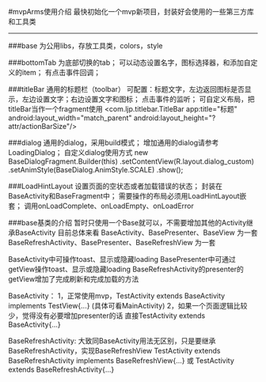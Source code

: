 #mvpArms使用介绍
最快初始化一个mvp新项目，封装好会使用的一些第三方库和工具类

----------

###base
为公用libs，存放工具类，colors，style

###bottomTab
为底部切换的tab；
可以动态设置名字，图标选择器，和添加自定义的item；
有点击事件回调；

###titleBar
通用的标题栏（toolbar）
可配置：标题文字，左边返回图标是否显示，左边设置文字；右边设置文字和图标；
点击事件的监听；
可自定义布局，把titleBar当作一个fragment使用
 <com.ljp.titlebar.TitleBar
        app:title="标题"
        android:layout_width="match_parent"
        android:layout_height="?attr/actionBarSize"/>

###dialog
通用的dialog，采用build模式；
增加通用的dialog请参考LoadingDialog；
自定义dialog使用方式
new BaseDialogFragment.Builder(this)
.setContentView(R.layout.dialog_custom)
.setAnimStyle(BaseDialog.AnimStyle.SCALE)
.show();

###LoadHintLayout
设置页面的空状态或者加载错误的状态；
封装在BaseActivity和BaseFragment中；
需要操作的布局必须用LoadHintLayout嵌套；
调用onLoadComplete、onLoadEmpty、onLoadError


###base基类的介绍
暂时只使用一个Base就可以，不需要增加其他的Activity继承BaseActivity
目前总体来看
BaseActivity、BasePresenter、BaseView 为一套
BaseRefreshActivity、BasePresenter、BaseRefreshView 为一套

BaseActivity中可操作toast、显示或隐藏loading
BasePresenter中可通过getView操作toast、显示或隐藏loading
BaseRefreshActivity的presenter的getView增加了完成刷新和完成加载的方法

BaseActivity：
1，正常使用mvp，TestActivity extends BaseActivity<TestPresenter> implements TestView{...} (具体可看MainActivity)
2，如果一个页面逻辑比较少，觉得没有必要增加presenter的话 直接TestActivity extends BaseActivity{...}

BaseRefreshActivity:
大致同BaseActivity用法无区别，只是要继承BaseRefreshActivity，实现BaseRefreshView
TestActivity extends BaseRefreshActivity<TestPresenter> implements BaseRefreshView{...}
或
TestActivity extends BaseRefreshActivity{...}